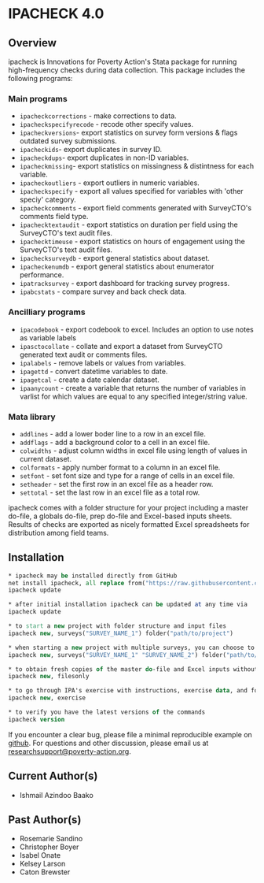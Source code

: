 # IPACHECK 4.0

## Overview
ipacheck is Innovations for Poverty Action's Stata package for running high-frequency checks during data collection. This package includes the following programs:

### Main programs

 - `ipacheckcorrections` - make corrections to data.
 - `ipacheckspecifyrecode` - recode other specify values.
 - `ipacheckversions`- export statistics on survey form versions & flags outdated survey submissions.
 - `ipacheckids`- export duplicates in survey ID.
 - `ipacheckdups`- export duplicates in non-ID variables.
 - `ipacheckmissing`- export statistics on missingness & distintness for each variable.
 - `ipacheckoutliers` - export outliers in numeric variables.
 - `ipacheckspecify` - export all values specified for variables with 'other speciy' category.
 - `ipacheckcomments` - export field comments generated with SurveyCTO's comments field type.
 - `ipachecktextaudit` - export statistics on duration per field using the SurveyCTO's text audit files.
 - `ipachecktimeuse` - export statistics on hours of engagement using the SurveyCTO's text audit files.
 - `ipachecksurveydb` - export general statistics about dataset.
 - `ipacheckenumdb` - export general statistics about enumerator performance.
 - `ipatracksurvey` - export dashboard for tracking survey progress.
 - `ipabcstats` - compare survey and back check data.
  
 ### Ancilliary programs

- `ipacodebook` - export codebook to excel. Includes an option to use notes as variable labels
- `ipasctocollate` - collate and export a dataset from SurveyCTO generated text audit or comments files.
- `ipalabels` - remove labels or values from variables.
- `ipagettd` - convert datetime variables to date.
- `ipagetcal` - create a date calendar dataset.
- `ipaanycount` - create a variable that returns the number of variables in varlist for which values are equal to any specified integer/string value.

### Mata library
 
- `addlines` - add a lower boder line to a row in an excel file.
- `addflags` - add a background color to a cell in an excel file.
- `colwidths` - adjust column widths in excel file using length of values in current dataset.
- `colformats` - apply number format to a column in an excel file.
- `setfont` - set font size and type for a range of cells in an excel file.
- `setheader` - set the first row in an excel file as a header row.
- `settotal` - set the last row in an excel file as a total row.

ipacheck comes with a folder structure for your project including a master do-file, a globals do-file, prep do-file and Excel-based inputs sheets. Results of checks are exported as nicely formatted Excel spreadsheets for distribution among field teams.


## Installation

```Stata
* ipacheck may be installed directly from GitHub
net install ipacheck, all replace from("https://raw.githubusercontent.com/PovertyAction/high-frequency-checks/master")
ipacheck update

* after initial installation ipacheck can be updated at any time via
ipacheck update

* to start a new project with folder structure and input files
ipacheck new, surveys("SURVEY_NAME_1") folder("path/to/project")

* when starting a new project with multiple surveys, you can choose to use the subfolders option to create subfolders for each survey
ipacheck new, surveys("SURVEY_NAME_1" "SURVEY_NAME_2") folder("path/to/project") subfolders

* to obtain fresh copies of the master do-file and Excel inputs without creating the folder structure
ipacheck new, filesonly

* to go through IPA's exercise with instructions, exercise data, and folder structure with input files
ipacheck new, exercise 

* to verify you have the latest versions of the commands
ipacheck version
```
If you encounter a clear bug, please file a minimal reproducible example on [github](https://github.com/PovertyAction/high-frequency-checks/issues). For questions and other discussion, please email us at [researchsupport@poverty-action.org](mailto:researchsupport@poverty-action.org).

## Current Author(s)
 - Ishmail Azindoo Baako

## Past Author(s)
 - Rosemarie Sandino
 - Christopher Boyer
 - Isabel Onate
 - Kelsey Larson
 - Caton Brewster
